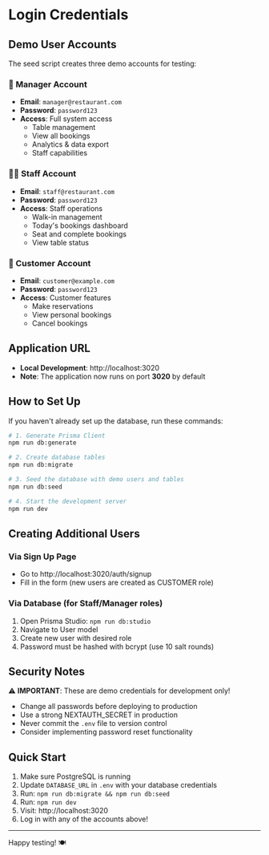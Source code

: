 # Login Credentials

## Demo User Accounts

The seed script creates three demo accounts for testing:

### 👔 Manager Account
- **Email**: `manager@restaurant.com`
- **Password**: `password123`
- **Access**: Full system access
  - Table management
  - View all bookings
  - Analytics & data export
  - Staff capabilities

### 🧑‍💼 Staff Account
- **Email**: `staff@restaurant.com`
- **Password**: `password123`
- **Access**: Staff operations
  - Walk-in management
  - Today's bookings dashboard
  - Seat and complete bookings
  - View table status

### 👤 Customer Account
- **Email**: `customer@example.com`
- **Password**: `password123`
- **Access**: Customer features
  - Make reservations
  - View personal bookings
  - Cancel bookings

## Application URL

- **Local Development**: http://localhost:3020
- **Note**: The application now runs on port **3020** by default

## How to Set Up

If you haven't already set up the database, run these commands:

```bash
# 1. Generate Prisma Client
npm run db:generate

# 2. Create database tables
npm run db:migrate

# 3. Seed the database with demo users and tables
npm run db:seed

# 4. Start the development server
npm run dev
```

## Creating Additional Users

### Via Sign Up Page
- Go to http://localhost:3020/auth/signup
- Fill in the form (new users are created as CUSTOMER role)

### Via Database (for Staff/Manager roles)
1. Open Prisma Studio: `npm run db:studio`
2. Navigate to User model
3. Create new user with desired role
4. Password must be hashed with bcrypt (use 10 salt rounds)

## Security Notes

⚠️ **IMPORTANT**: These are demo credentials for development only!

- Change all passwords before deploying to production
- Use a strong NEXTAUTH_SECRET in production
- Never commit the `.env` file to version control
- Consider implementing password reset functionality

## Quick Start

1. Make sure PostgreSQL is running
2. Update `DATABASE_URL` in `.env` with your database credentials
3. Run: `npm run db:migrate && npm run db:seed`
4. Run: `npm run dev`
5. Visit: http://localhost:3020
6. Log in with any of the accounts above!

---

Happy testing! 🍽️

